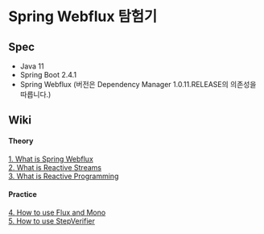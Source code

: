 # Spring Webflux 탐험기

## Spec
- Java 11
- Spring Boot 2.4.1
- Spring Webflux (버전은 Dependency Manager 1.0.11.RELEASE의 의존성을 따릅니다.)

## Wiki

#### Theory   
[1. What is Spring Webflux](https://github.com/technical-learn-room/spring-webflux-learn/wiki/1.-What-is-Spring-Webflux)  
[2. What is Reactive Streams](https://github.com/technical-learn-room/spring-webflux-learn/wiki/2.-What-is-Reactive-Streams)  
[3. What is Reactive Programming](https://github.com/technical-learn-room/spring-webflux-learn/wiki/3.-What-is-Reactive-Programming)  

#### Practice  
[4. How to use Flux and Mono](https://github.com/technical-learn-room/spring-webflux-learn/wiki/4.-Flux-and-Mono)  
[5. How to use StepVerifier](https://github.com/technical-learn-room/spring-webflux-learn/wiki/5.-How-to-use-StepVerifier)
